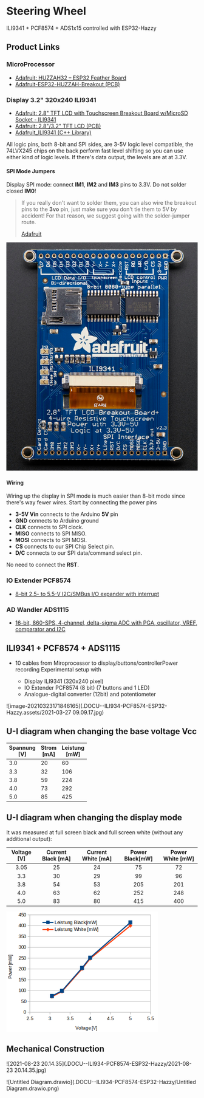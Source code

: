 # Steering Wheel

ILI9341 + PCF8574 + ADS1x15 controlled with ESP32-Hazzy

## Product Links

### MicroProcessor

- [Adafruit: HUZZAH32 – ESP32 Feather Board](https://www.adafruit.com/product/3405)
- [Adafruit-ESP32-HUZZAH-Breakout (PCB)](https://github.com/adafruit/Adafruit-ESP32-HUZZAH-Breakout-PCB)

### Display 3.2" 320x240 ILI9341

- [Adafruit: 2.8" TFT LCD with Touchscreen Breakout Board w/MicroSD Socket - ILI9341](https://www.adafruit.com/product/1770)
- [Adafruit: 2.8"/3.2" TFT LCD (PCB)](https://learn.adafruit.com/adafruit-2-8-and-3-2-color-tft-touchscreen-breakout-v2/downloads)
- [Adafruit_ILI9341 (C++ Library)](https://github.com/adafruit/Adafruit_ILI9341)

All logic pins, both 8-bit and SPI sides, are 3-5V logic level compatible, the 74LVX245 chips on the back perform fast level shifting so you can use either kind of logic levels. If there's data output, the levels are at at 3.3V.

#### SPI Mode Jumpers

Display SPI mode: connect **IM1**, **IM2** and **IM3** pins to 3.3V. Do not solder closed **IM0**!

> If you really don't want to solder them, you can also wire the breakout pins to the **3vo** pin, just make sure you don't tie them to 5V by accident! For that reason, we suggest going with the solder-jumper route.
>
> [Adafruit](https://learn.adafruit.com/adafruit-2-8-and-3-2-color-tft-touchscreen-breakout-v2/pinouts)

![pinout circuit view](.DOCU--ILI934-PCF8574-ESP32-Hazzy.assets/image-20210420060135949.png)

#### Wiring

Wiring up the display in SPI mode is much easier than 8-bit mode since there's way fewer wires. Start by connecting the power pins

- **3-5V Vin** connects to the Arduino **5V** pin
- **GND** connects to Arduino ground
- **CLK** connects to SPI clock.
- **MISO** connects to SPI MISO.
- **MOSI** connects to SPI MOSI.
- **CS** connects to our SPI Chip Select pin.
- **D/C** connects to our SPI data/command select pin.

No need to connect the **RST**.

### IO Extender PCF8574

- [8-bit 2.5- to 5.5-V I2C/SMBus I/O expander with interrupt](https://www.ti.com/product/PCF8574)

### AD Wandler ADS1115

- [16-bit, 860-SPS, 4-channel, delta-sigma ADC with PGA, oscillator, VREF, comparator and I2C](https://www.ti.com/product/ADS1115)

## ILI9341 + PCF8574 + ADS1115

- 10 cables from Miroprocessor to display/buttons/controllerPower recording Experimental setup with

  - Display ILI9341 (320x240 pixel)
  - IO Extender PCF8574 (8 bit) (7 buttons and 1 LED)
  - Analogue-digital converter (12bit) and potentiometer

![image-20210323171846165](.DOCU--ILI934-PCF8574-ESP32-Hazzy.assets/2021-03-27 09.09.17.jpg)

## U-I diagram when changing the base voltage Vcc

| Spannung<br />[V] | Strom<br />[mA] | Leistung<br />[mW] |
| ----------------- | --------------- | ------------------ |
| 3.0               | 20              | 60                 |
| 3.3               | 32              | 106                |
| 3.8               | 59              | 224                |
| 4.0               | 73              | 292                |
| 5.0               | 85              | 425                |

## U-I diagram when changing the display mode

It was measured at full screen black and full screen white (without any additional output):

| Voltage [V] | Current Black [mA] | Current White [mA] | Power Black[mW] | Power White [mW] |
| :---------: | :----------------: | :----------------: | :-------------: | :--------------: |
|    3.05     |         25         |         24         |       75        |        72        |
|     3.3     |         30         |         29         |       99        |        96        |
|     3.8     |         54         |         53         |       205       |       201        |
|     4.0     |         63         |         62         |       252       |       248        |
|     5.0     |         83         |         80         |       415       |       400        |

![image-20210327121949117](.DOCU--ILI934-PCF8574-ESP32-Hazzy.assets/image-20210327121949117.png)

## Mechanical Construction

![2021-08-23 20.14.35](.DOCU--ILI934-PCF8574-ESP32-Hazzy/2021-08-23 20.14.35.jpg)



![Untitled Diagram.drawio](.DOCU--ILI934-PCF8574-ESP32-Hazzy/Untitled Diagram.drawio.png)

